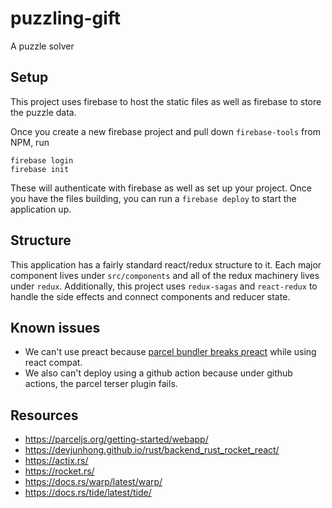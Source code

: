 # puzzling-gift

A puzzle solver

## Setup

This project uses firebase to host the static files as well as firebase to store the puzzle data.

Once you create a new firebase project and pull down `firebase-tools` from NPM, run

```
firebase login
firebase init
```

These will authenticate with firebase as well as set up your project. Once you have the files building, you can run a `firebase deploy` to start the application up.

## Structure

This application has a fairly standard react/redux structure to it. Each major component lives under `src/components` and all of the redux machinery lives under `redux`. Additionally, this project uses `redux-sagas` and `react-redux` to handle the side effects and connect components and reducer state.

## Known issues

- We can't use preact because [parcel bundler breaks preact](https://github.com/parcel-bundler/parcel/issues/7867) while using react compat.
- We also can't deploy using a github action because under github actions, the parcel terser plugin fails.

## Resources

- https://parceljs.org/getting-started/webapp/
- https://devjunhong.github.io/rust/backend_rust_rocket_react/
- https://actix.rs/
- https://rocket.rs/
- https://docs.rs/warp/latest/warp/
- https://docs.rs/tide/latest/tide/
